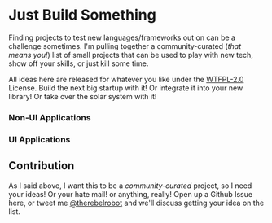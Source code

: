# Just Build Something

Finding projects to test new languages/frameworks out on can be a challenge sometimes. I'm pulling together a community-curated (*that means you!*) list of small projects that can be used to play with new tech, show off your skills, or just kill some time. 

All ideas here are released for whatever you like under the [WTFPL-2.0](https://tldrlegal.com/license/do-wtf-you-want-to-public-license-v2-(wtfpl-2.0)) License. Build the next big startup with it! Or integrate it into your new library! Or take over the solar system with it!

### Non-UI Applications

### UI Applications

## Contribution

As I said above, I want this to be a *community-curated* project, so I need your ideas! Or your hate mail! or anything, really! Open up a Github Issue here, or tweet me [@therebelrobot](https://twitter.com/therebelrobot) and we'll discuss getting your idea on the list.
